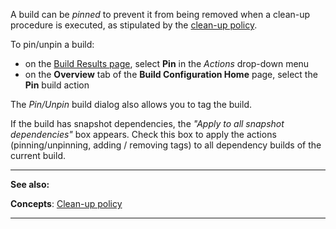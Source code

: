[//]: # (title: Pinned Build)
[//]: # (auxiliary-id: Pinned Build)

A build can be _pinned_ to prevent it from being removed when a clean-up procedure is executed, as stipulated by the [clean-up policy](clean-up.md).

To pin/unpin a build:
* on the [Build Results page](working-with-build-results.md), select __Pin__ in the _Actions_ drop-down menu
* on the __Overview__ tab of the __Build Configuration Home__ page, select the __Pin__ build action

The _Pin/Unpin_ build dialog also allows you to tag the build.

If the build has snapshot dependencies, the _"Apply to all snapshot dependencies"_ box appears. Check this box to apply the actions (pinning/unpinning, adding / removing tags) to all dependency builds of the current build.


 __  __

__See also:__

__Concepts__: [Clean-up policy](clean-up.md)

__ __